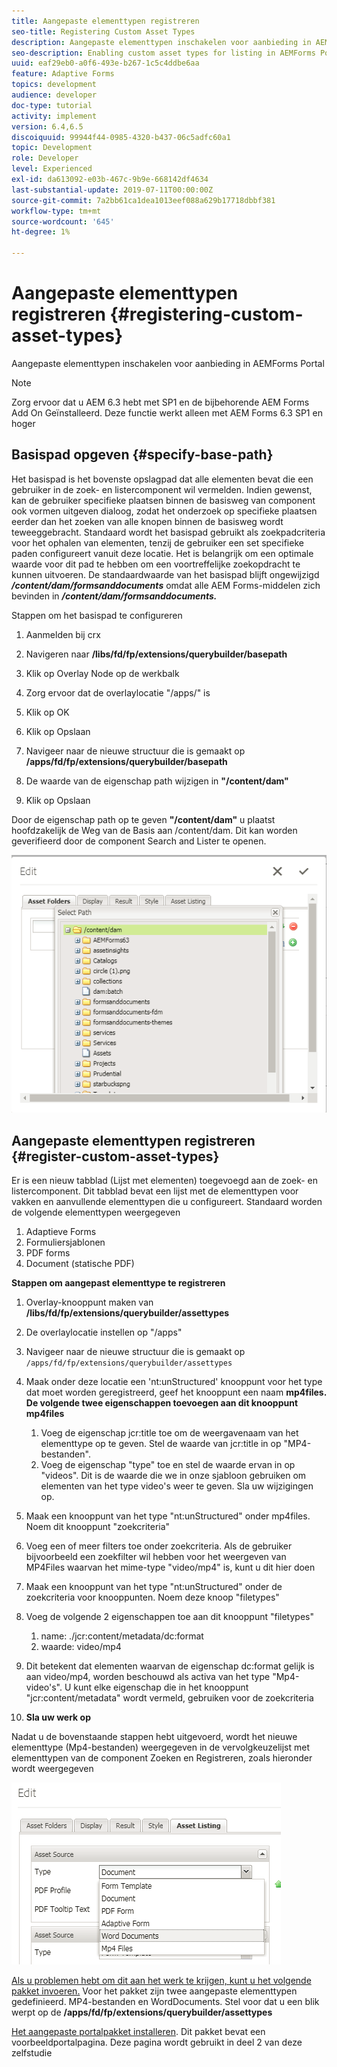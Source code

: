 ```yaml
---
title: Aangepaste elementtypen registreren
seo-title: Registering Custom Asset Types
description: Aangepaste elementtypen inschakelen voor aanbieding in AEMForms Portal
seo-description: Enabling custom asset types for listing in AEMForms Portal
uuid: eaf29eb0-a0f6-493e-b267-1c5c4ddbe6aa
feature: Adaptive Forms
topics: development
audience: developer
doc-type: tutorial
activity: implement
version: 6.4,6.5
discoiquuid: 99944f44-0985-4320-b437-06c5adfc60a1
topic: Development
role: Developer
level: Experienced
exl-id: da613092-e03b-467c-9b9e-668142df4634
last-substantial-update: 2019-07-11T00:00:00Z
source-git-commit: 7a2bb61ca1dea1013eef088a629b17718dbbf381
workflow-type: tm+mt
source-wordcount: '645'
ht-degree: 1%

---
```


# Aangepaste elementtypen registreren {#registering-custom-asset-types}

Aangepaste elementtypen inschakelen voor aanbieding in AEMForms Portal

>[!NOTE]
>
>Zorg ervoor dat u AEM 6.3 hebt met SP1 en de bijbehorende AEM Forms Add On Geïnstalleerd. Deze functie werkt alleen met AEM Forms 6.3 SP1 en hoger

## Basispad opgeven {#specify-base-path}

Het basispad is het bovenste opslagpad dat alle elementen bevat die een gebruiker in de zoek- en listercomponent wil vermelden. Indien gewenst, kan de gebruiker specifieke plaatsen binnen de basisweg van component ook vormen uitgeven dialoog, zodat het onderzoek op specifieke plaatsen eerder dan het zoeken van alle knopen binnen de basisweg wordt teweeggebracht. Standaard wordt het basispad gebruikt als zoekpadcriteria voor het ophalen van elementen, tenzij de gebruiker een set specifieke paden configureert vanuit deze locatie. Het is belangrijk om een optimale waarde voor dit pad te hebben om een voortreffelijke zoekopdracht te kunnen uitvoeren. De standaardwaarde van het basispad blijft ongewijzigd **_/content/dam/formsanddocuments_** omdat alle AEM Forms-middelen zich bevinden in **_/content/dam/formsanddocuments._**

Stappen om het basispad te configureren

1. Aanmelden bij crx
1. Navigeren naar **/libs/fd/fp/extensions/querybuilder/basepath**

1. Klik op Overlay Node op de werkbalk
1. Zorg ervoor dat de overlaylocatie &quot;/apps/&quot; is
1. Klik op OK
1. Klik op Opslaan
1. Navigeer naar de nieuwe structuur die is gemaakt op **/apps/fd/fp/extensions/querybuilder/basepath**

1. De waarde van de eigenschap path wijzigen in **&quot;/content/dam&quot;**
1. Klik op Opslaan

Door de eigenschap path op te geven **&quot;/content/dam&quot;** u plaatst hoofdzakelijk de Weg van de Basis aan /content/dam. Dit kan worden geverifieerd door de component Search and Lister te openen.

![basepaat](assets/basepath.png)

## Aangepaste elementtypen registreren {#register-custom-asset-types}

Er is een nieuw tabblad (Lijst met elementen) toegevoegd aan de zoek- en listercomponent. Dit tabblad bevat een lijst met de elementtypen voor vakken en aanvullende elementtypen die u configureert. Standaard worden de volgende elementtypen weergegeven

1. Adaptieve Forms
1. Formuliersjablonen
1. PDF forms
1. Document (statische PDF)

**Stappen om aangepast elementtype te registreren**

1. Overlay-knooppunt maken van **/libs/fd/fp/extensions/querybuilder/assettypes**

1. De overlaylocatie instellen op &quot;/apps&quot;
1. Navigeer naar de nieuwe structuur die is gemaakt op `/apps/fd/fp/extensions/querybuilder/assettypes`

1. Maak onder deze locatie een &#39;nt:unStructured&#39; knooppunt voor het type dat moet worden geregistreerd, geef het knooppunt een naam **mp4files. De volgende twee eigenschappen toevoegen aan dit knooppunt mp4files**

   1. Voeg de eigenschap jcr:title toe om de weergavenaam van het elementtype op te geven. Stel de waarde van jcr:title in op &quot;MP4-bestanden&quot;.
   1. Voeg de eigenschap &quot;type&quot; toe en stel de waarde ervan in op &quot;videos&quot;. Dit is de waarde die we in onze sjabloon gebruiken om elementen van het type video&#39;s weer te geven. Sla uw wijzigingen op.

1. Maak een knooppunt van het type &quot;nt:unStructured&quot; onder mp4files. Noem dit knooppunt &quot;zoekcriteria&quot;
1. Voeg een of meer filters toe onder zoekcriteria. Als de gebruiker bijvoorbeeld een zoekfilter wil hebben voor het weergeven van MP4Files waarvan het mime-type &quot;video/mp4&quot; is, kunt u dit hier doen
1. Maak een knooppunt van het type &quot;nt:unStructured&quot; onder de zoekcriteria voor knooppunten. Noem deze knoop &quot;filetypes&quot;
1. Voeg de volgende 2 eigenschappen toe aan dit knooppunt &quot;filetypes&quot;

   1. name: ./jcr:content/metadata/dc:format
   1. waarde: video/mp4

1. Dit betekent dat elementen waarvan de eigenschap dc:format gelijk is aan video/mp4, worden beschouwd als activa van het type &quot;Mp4-video&#39;s&quot;. U kunt elke eigenschap die in het knooppunt &quot;jcr:content/metadata&quot; wordt vermeld, gebruiken voor de zoekcriteria

1. **Sla uw werk op**

Nadat u de bovenstaande stappen hebt uitgevoerd, wordt het nieuwe elementtype (Mp4-bestanden) weergegeven in de vervolgkeuzelijst met elementtypen van de component Zoeken en Registreren, zoals hieronder wordt weergegeven

![mp4files](assets/mp4files.png)

[Als u problemen hebt om dit aan het werk te krijgen, kunt u het volgende pakket invoeren.](assets/assettypeskt1.zip) Voor het pakket zijn twee aangepaste elementtypen gedefinieerd. MP4-bestanden en WordDocuments. Stel voor dat u een blik werpt op de **/apps/fd/fp/extensions/querybuilder/assettypes**

[Het aangepaste portalpakket installeren](assets/customportalpage.zip). Dit pakket bevat een voorbeeldportalpagina. Deze pagina wordt gebruikt in deel 2 van deze zelfstudie

